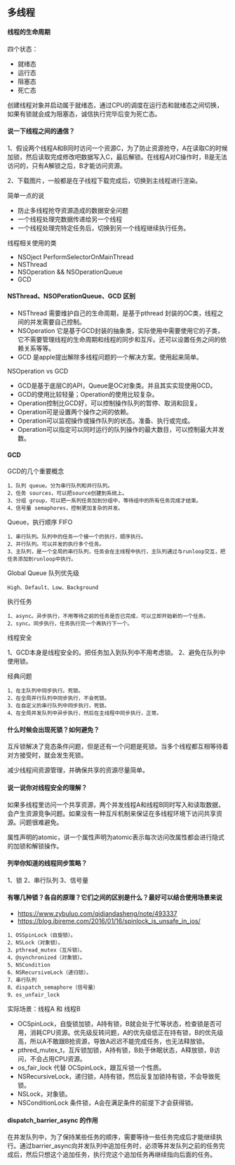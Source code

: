 ## 多线程

#### 线程的生命周期

四个状态：

+ 就绪态
+ 运行态
+ 阻塞态
+ 死亡态

创建线程对象并启动属于就绪态，通过CPU的调度在运行态和就绪态之间切换，如果有锁就会成为阻塞态，诚信执行完毕后变为死亡态。

#### 说一下线程之间的通信？

1、假设两个线程A和B同时访问一个资源C，为了防止资源抢夺，A在读取C的时候加锁，然后读取完成修改吧数据写入C，最后解锁。在线程A对C操作时，B是无法访问的，只有A解锁之后，B才能访问资源。

2、下载图片，一般都是在子线程下载完成后，切换到主线程进行渲染。

简单一点的说

+ 防止多线程抢夺资源造成的数据安全问题
+ 一个线程处理完数据传递给另一个线程
+ 一个线程处理完特定任务后，切换到另一个线程继续执行任务。

线程相关使用的类

+ NSOject PerformSelectorOnMainThread
+ NSThread
+ NSOperation && NSOperationQueue
+ GCD

#### NSThread、NSOPerationQueue、GCD 区别

+ NSThread 需要维护自己的生命周期，是基于pthread 封装的OC类，线程之间的并发需要自己控制。
+ NSOperation 它是基于GCD封装的抽象类，实际使用中需要使用它的子类，它不需要管理线程的生命周期和线程的同步和互斥。还可以设置任务之间的依赖关系等等。
+ GCD 是apple提出解除多线程问题的一个解决方案。使用起来简单。

NSOperation vs GCD

+ GCD是基于底层C的API，Queue是OC对象类。并且其实实现使用GCD。
+ GCD的使用比较轻量；Operation的使用比较复杂。
+ Operation控制比GCD好，可以控制操作队列的暂停、取消和回复。
+ Operation可是设置两个操作之间的依赖。
+ Operation可以监视操作或操作队列的状态。准备、执行或完成。
+ Operation可以指定可以同时运行的队列操作的最大数目，可以控制最大并发数。

#### GCD

GCD的几个重要概念

```
1、队列 queue。分为串行队列和并行队列。
2、任务 sources，可以把source创建到系统上。
3、分组 group，可以把一系列任务加到分组中，等待组中的所有任务完成才结束。
4、信号量 semaphores，控制更加复杂的并发。
```

Queue，执行顺序 FIFO

```
1、串行队列。队列中的任务一个接一个的执行，顺序执行。
2、并行队列。可以并发的执行多个任务。
3、主队列，是一个全局的串行队列，任务会在主线程中执行，主队列通过与runloop交互，把任务添加到runloop中执行。
```

Global Queue 队列优先级

```
High、Default、Low、Background
```

执行任务

```
1、async。异步执行，不用等待之前的任务是否已完成，可以立即开始新的一个任务。
2、sync。同步执行，任务执行完一个再执行下一个。
```

线程安全

1、GCD本身是线程安全的。把任务加入到队列中不用考虑锁。
2、避免在队列中使用锁。

经典问题

```
1、在主队列中同步执行。死锁。
2、在全局并行队列中同步执行，不会死锁。
3、在自定义的串行队列中同步执行，死锁。
4、在全局并发队列中异步执行，然后在主线程中同步执行，正常。
```

#### 什么时候会出现死锁？如何避免？

互斥锁解决了竞态条件问题，但是还有一个问题是死锁。当多个线程都互相等待着对方接受时，就会发生死锁。

减少线程间资源管理，并确保共享的资源尽量简单。

#### 说一说你对线程安全的理解？

如果多线程里访问一个共享资源，两个并发线程A和线程B同时写入和读取数据，会产生资源竞争问题。如果没有一种互斥机制来保证在多线程环境下访问共享资源。问题很难避免。

属性声明的atomic，讲一个属性声明为atomic表示每次访问改属性都会进行隐式的加锁和解锁操作。

#### 列举你知道的线程同步策略？

1、锁
2、串行队列
3、信号量

#### 有哪几种锁？各自的原理？它们之间的区别是什么？最好可以结合使用场景来说

+ https://www.zybuluo.com/qidiandasheng/note/493337
+ https://blog.ibireme.com/2016/01/16/spinlock_is_unsafe_in_ios/

```
1、OSSpinLock（自旋锁）。
2、NSLock（对象锁）。
3、pthread_mutex（互斥锁）。
4、@synchronized（对象锁）。
5、NSCondition
6、NSRecursiveLock（递归锁）。
7、串行队列
8、dispatch_semaphore（信号量）
9、os_unfair_lock
```

实际场景：线程A 和 线程B

+ OCSpinLock，自旋锁加锁，A持有锁，B就会处于忙等状态，检查锁是否可用，消耗CPU资源。优先级反转问题，A的优先级低正在持有锁，B的优先级高，所以A不敢跟B抢资源，导致A迟迟不能完成任务，也无法释放锁。
+ pthred_mutex_t，互斥锁加锁，A持有锁，B处于休眠状态，A释放锁，B访问，不会占用CPU资源。
+ os_fair_lock 代替 OCSpinLock，跟互斥锁一个性质。
+ NSRecursiveLock，递归锁，A持有锁，然后反复加锁持有锁，不会导致死锁。
+ NSLock，对象锁。
+ NSConditionLock 条件锁，A会在满足条件的前提下才会获得锁。

#### dispatch_barrier_async 的作用

在并发队列中，为了保持某些任务的顺序，需要等待一些任务完成后才能继续执行。通过barrier_async向并发队列中追加任务时，必须等并发队列之前的任务完成后，然后只想这个追加任务，执行完这个追加任务再继续指向后面的任务。


